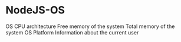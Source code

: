 # NodeJS-OS
OS CPU architecture
Free memory of the system
Total memory of the system
OS Platform
Information about the current user
